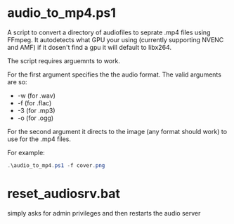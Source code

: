 # audio_to_mp4.ps1
A script to convert a directory of audiofiles to seprate .mp4 files using FFmpeg.
It autodetects what GPU your using (currently supporting NVENC and AMF) if it dosen't find a gpu it will default to libx264.

The script requires arguemnts to work.

For the first argument specifies the the audio format.
The valid arguments are so:
- -w (for .wav)
- -f (for .flac)
- -3 (for .mp3)
- -o (for .ogg)

For the second argument it directs to the image (any format should work) to use for the .mp4 files.

For example:
```powershell
.\audio_to_mp4.ps1 -f cover.png
```


# reset_audiosrv.bat
simply asks for admin privileges and then restarts the audio server
